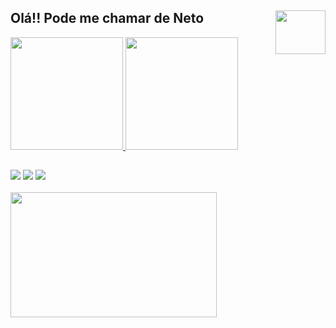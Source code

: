 ## Olá!! Pode me chamar de Neto <img src="https://media.giphy.com/media/ZEKmyazbeRUu848WeA/giphy.gif" align="right" width="80" height="70" />

 <div>
  <a href="https://github.com/EuNetu">
  <img aling="center" height="180em" src="https://github-readme-stats.vercel.app/api ?username=EuNetu&show_icons=true&theme=radical&include_all_commits=true&count_private=true"/>
  <img aling="center" height="180em" src="https://github-readme-stats.vercel.app/api/top-langs/?username=EuNetu&layout=compact&langs_count=7&theme=radical"/>
</div>
  
  ## 

<div style="display: inline_block"> 
  <a href="https://www.instagram.com/_eu.neto/" target="_blank"><img src="https://img.shields.io/badge/-Instagram-%23E4405F?style=for-the-badge&logo=instagram&logoColor=white" target="_blank"></a>
  <a href = "mailto:euneto2501@gmail.com"><img src="https://img.shields.io/badge/-Gmail-%23333?style=for-the-badge&logo=gmail&logoColor=white" target="_blank"></a>
  <a href="https://www.linkedin.com/in/euclides-neto-b467ab19b/" target="_blank"><img src="https://img.shields.io/badge/-LinkedIn-%230077B5?style=for-the-badge&logo=linkedin&logoColor=white" target="_blank"></a>
</div>
</br>
<div>
<img src="https://media.giphy.com/media/Js7cqIkpxFy0bILFFA/giphy.gif" width="330" height="200" />
</div>
